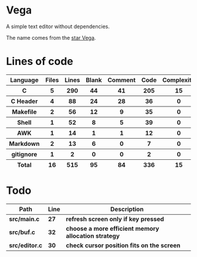 # Vega

A simple text editor without dependencies.

The name comes from the [star Vega](https://en.wikipedia.org/wiki/Vega).

# Lines of code

<table id="scc-table">
	<thead><tr>
		<th>Language</th>
		<th>Files</th>
		<th>Lines</th>
		<th>Blank</th>
		<th>Comment</th>
		<th>Code</th>
		<th>Complexity</th>
		<th>Bytes</th>
	</tr></thead>
	<tbody><tr>
		<th>C</th>
		<th>5</th>
		<th>290</th>
		<th>44</th>
		<th>41</th>
		<th>205</th>
		<th>15</th>
		<th>5684</th>
	</tr><tr>
		<th>C Header</th>
		<th>4</th>
		<th>88</th>
		<th>24</th>
		<th>28</th>
		<th>36</th>
		<th>0</th>
		<th>1943</th>
	</tr><tr>
		<th>Makefile</th>
		<th>2</th>
		<th>56</th>
		<th>12</th>
		<th>9</th>
		<th>35</th>
		<th>0</th>
		<th>1106</th>
	</tr><tr>
		<th>Shell</th>
		<th>1</th>
		<th>52</th>
		<th>8</th>
		<th>5</th>
		<th>39</th>
		<th>0</th>
		<th>1008</th>
	</tr><tr>
		<th>AWK</th>
		<th>1</th>
		<th>14</th>
		<th>1</th>
		<th>1</th>
		<th>12</th>
		<th>0</th>
		<th>220</th>
	</tr><tr>
		<th>Markdown</th>
		<th>2</th>
		<th>13</th>
		<th>6</th>
		<th>0</th>
		<th>7</th>
		<th>0</th>
		<th>268</th>
	</tr><tr>
		<th>gitignore</th>
		<th>1</th>
		<th>2</th>
		<th>0</th>
		<th>0</th>
		<th>2</th>
		<th>0</th>
		<th>13</th>
	</tr></tbody>
	<tfoot><tr>
		<th>Total</th>
		<th>16</th>
		<th>515</th>
		<th>95</th>
		<th>84</th>
		<th>336</th>
		<th>15</th>
    	<th>10242</th>
	</tr></tfoot>
	</table>

# Todo

|Path|Line|Description|
|-|-|-|
|**src/main.c**|**27**|**refresh screen only if key pressed**|
|**src/buf.c**|**32**|**choose a more efficient memory allocation strategy**|
|**src/editor.c**|**30**|**check cursor position fits on the screen**|

